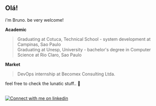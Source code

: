 ## Olá! 
i'm Bruno. be very welcome!</b>

**Academic** <br>
> Graduating at Cotuca, Technical School - system development at Campinas, Sao Paulo <br>
> Graduating at Unesp, University - bachelor's degree in Computer Science at Rio Claro, Sao Paulo <br>

**Market** <br>
> DevOps internship at Becomex Consulting Ltda.

feel free to check the lunatic stuff.. 🦤

<br>
<div>
<a href="https://www.linkedin.com/in/brunoconcli/#gh-dark-mode-only">
<img src="https://img.shields.io/badge/LinkedIn-000000?style=for-the-badge&logo=linkedin&logoColor=0690FA#gh-dark-mode-only" alt="Connect with me on linkedin">
</a> 
</div>
